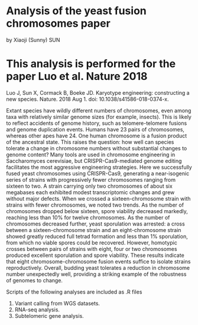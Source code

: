 # Analysis of the yeast fusion chromosomes paper
by Xiaoji (Sunny) SUN

# This analysis is performed for the paper Luo et al. Nature 2018
Luo J, Sun X, Cormack B, Boeke JD. Karyotype engineering: constructing a new species. Nature. 2018 Aug 1. doi: 10.1038/s41586-018-0374-x.

Extant species have wildly different numbers of chromosomes, even among taxa with relatively similar genome sizes (for example, insects). This is likely to reflect accidents of genome history, such as telomere-telomere fusions and genome duplication events. Humans have 23 pairs of chromosomes, whereas other apes have 24. One human chromosome is a fusion product of the ancestral state. This raises the question: how well can species tolerate a change in chromosome numbers without substantial changes to genome content? Many tools are used in chromosome engineering in Saccharomyces cerevisiae, but CRISPR-Cas9-mediated genome editing facilitates the most aggressive engineering strategies. Here we successfully fused yeast chromosomes using CRISPR-Cas9, generating a near-isogenic series of strains with progressively fewer chromosomes ranging from sixteen to two. A strain carrying only two chromosomes of about six megabases each exhibited modest transcriptomic changes and grew without major defects. When we crossed a sixteen-chromosome strain with strains with fewer chromosomes, we noted two trends. As the number of chromosomes dropped below sixteen, spore viability decreased markedly, reaching less than 10% for twelve chromosomes. As the number of chromosomes decreased further, yeast sporulation was arrested: a cross between a sixteen-chromosome strain and an eight-chromosome strain showed greatly reduced full tetrad formation and less than 1% sporulation, from which no viable spores could be recovered. However, homotypic crosses between pairs of strains with eight, four or two chromosomes produced excellent sporulation and spore viability. These results indicate that eight chromosome-chromosome fusion events suffice to isolate strains reproductively. Overall, budding yeast tolerates a reduction in chromosome number unexpectedly well, providing a striking example of the robustness of genomes to change.


Scripts of the following analyses are included as .R files
1. Variant calling from WGS datasets.
2. RNA-seq analysis.
3. Subtelomeric gene analysis.
